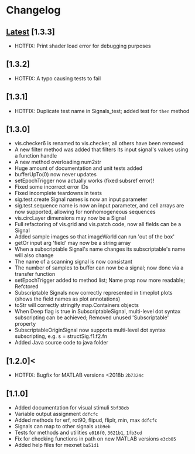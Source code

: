 # Changelog

## [Latest](https://github.com/cortex-lab/signals/commits/master) [1.3.3]

- HOTFIX: Print shader load error for debugging purposes

## [1.3.2]

- HOTFIX: A typo causing tests to fail

## [1.3.1]

- HOTFIX: Duplicate test name in Signals_test; added test for `then` method

## [1.3.0]

- vis.checker6 is renamed to vis.checker, all others have been removed
- A new filter method was added that filters its input signal's values using a function handle
- A new method overloading num2str
- Huge amount of documentation and unit tests added
- bufferUpTo(0) now never updates
- setEpochTrigger now actually works (fixed subsref error)!
- Fixed some incorrect error IDs
- Fixed incomplete teardowns in tests
- sig.test.create Signal names is now an input parameter
- sig.test.sequence name is now an input parameter, and cell arrays are now supported, allowing for nonhomogeneous sequences
- vis.circLayer dimensions may now be a Signal
- Full refactoring of vis.grid and vis.patch code, now all fields can be a Signal
- Added sample images so that imageWorld can run 'out of the box'
- getOr input arg 'field' may now be a string array
- When a subscriptable Signal's name changes its subscriptable's name will also change
- The name of a scanning signal is now consistant
- The number of samples to buffer can now be a signal; now done via a transfer function
- setEpochTrigger added to method list; Name prop now more readable; Refctored
- Subscriptable Signals now correctly represented in timeplot plots (shows the field names as plot annotations)
- toStr will correctly stringify map.Containers objects
- When Deep flag is true in SubscriptableSignal, multi-level dot syntax subscripting can be achieved;
Removed unused 'Subscriptable' property
- SubscriptableOriginSignal now supports multi-level dot syntax subscripting, e.g. s = structSig.f1.f2.fn
- Added Java source code to java folder

## [1.2.0]<

- HOTFIX: Bugfix for MATLAB versions <2018b `2b7324c`

## [1.1.0]

- Added documentation for visual stimuli `5bf38cb`
- Variable output assignment `ddfcfc`
- Added methods for erf, rot90, flipud, fliplr, min, max `ddfcfc`
- Signals can map to other signals `a1b9eb`
- Tests for methods and utilities `e016f0`, `3621b1`, `1fb3cd`
- Fix for checking functions in path on new MATLAB versions `e3cb05`
- Added help files for mexnet `ba51d1`
